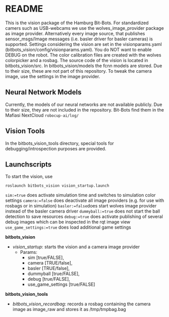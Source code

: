 README
======

This is the vision package of the Hamburg Bit-Bots.
For standardized camers such as USB-webcams we use the wolves_image_provider package as image provider.
Alternatively every image source, that publishes sensor_msgs/Image messages (i.e. basler driver for basler cameras) is supported.
Settings considering the vision are set in the visionparams.yaml (bitbots_vision/config/visionparams.yaml).
You do NOT want to enable DEBUG on the robot.
The color calibration files are created with the wolves colorpicker and a rosbag.
The source code of the vision is located in bitbots_vision/src.
In bitbots_vision/models the fcnn models are stored. Due to their size, these are not part of this repository.
To tweak the camera image, use the settings in the image provider.

Neural Network Models
---------------------

Currently, the models of our neural networks are not available publicly.
Due to their size, they are not included in the repository.
Bit-Bots find them in the Mafiasi NextCloud `robocup-ai/log/`


Vision Tools
------------

In the bitbots_vision_tools directory, special tools for debugging/introspection purposes are provided.


Launchscripts
-------------

To start the vision, use 
```
roslaunch bitbots_vision vision_startup.launch
```

```sim:=true``` does activate simulation time and switches to simulation color settings
```camera:=false``` does deactivate all image providers (e.g. for use with rosbags or in simulation)
```basler:=false```does start wolves image provider instead of the basler camera driver
```dummyball:=true``` does not start the ball detection to save resources
```debug:=true``` does activate publishing of several debug images which can be inspected in the rqt image view
```use_game_settings:=true``` does load additional game settings
 
**bitbots_vision**
- *vision_startup*: starts the vision and a camera image provider
    - Params: 
        - sim [true/FALSE],
        - camera [TRUE/false],
        - basler [TRUE/false],
        - dummyball [true/FALSE],
        - debug [true/FALSE],
        - use_game_settings [true/FALSE]

**bitbots_vision_tools**
- *bitbots_vision_recordbag*: records a rosbag containing the camera image as image_raw and stores it as /tmp/tmpbag.bag
